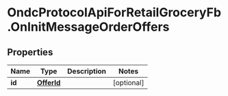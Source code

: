 # OndcProtocolApiForRetailGroceryFb.OnInitMessageOrderOffers

## Properties
Name | Type | Description | Notes
------------ | ------------- | ------------- | -------------
**id** | [**OfferId**](OfferId.md) |  | [optional] 
